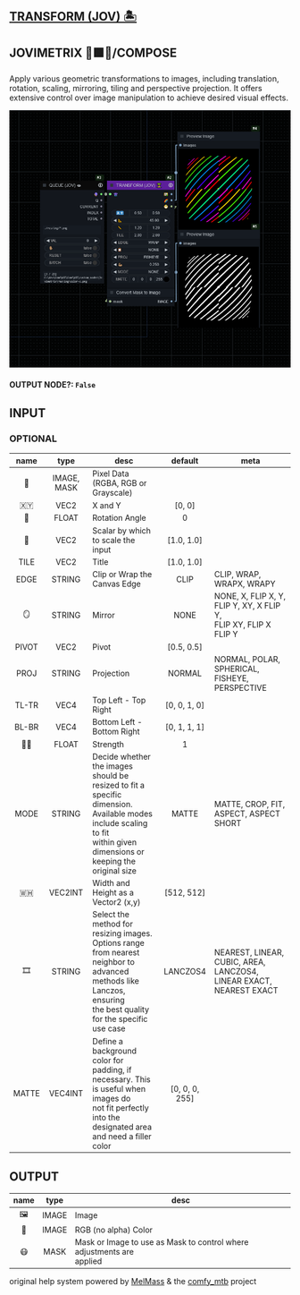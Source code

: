## [TRANSFORM (JOV) 🏝️](https://github.com/Amorano/Jovimetrix-examples/blob/master/node/TRANSFORM/TRANSFORM.md)

## JOVIMETRIX 🔺🟩🔵/COMPOSE


Apply various geometric transformations to images, including translation, rotation, scaling, mirroring, tiling and perspective projection. It offers extensive control over image manipulation to achieve desired visual effects.


![TRANSFORM](https://raw.githubusercontent.com/Amorano/Jovimetrix-examples/master/node/TRANSFORM/TRANSFORM.png)

#### OUTPUT NODE?: `False`

## INPUT

### OPTIONAL

name | type | desc | default | meta
:---:|:---:|---|:---:|---
👾  |  IMAGE, MASK  | Pixel Data (RGBA, RGB or Grayscale) |  | 
🇽🇾  |  VEC2  | X and Y | [0, 0] | 
📐  |  FLOAT  | Rotation Angle | 0 | 
📏  |  VEC2  | Scalar by which to scale the input | [1.0, 1.0] | 
TILE  |  VEC2  | Title | [1.0, 1.0] | 
EDGE  |  STRING  | Clip or Wrap the Canvas Edge | CLIP | CLIP, WRAP, WRAPX, WRAPY
🪞  |  STRING  | Mirror | NONE | NONE, X, FLIP X, Y, FLIP Y, XY, X FLIP Y,<br>FLIP XY, FLIP X FLIP Y
PIVOT  |  VEC2  | Pivot | [0.5, 0.5] | 
PROJ  |  STRING  | Projection | NORMAL | NORMAL, POLAR, SPHERICAL, FISHEYE,<br>PERSPECTIVE
TL-TR  |  VEC4  | Top Left - Top Right | [0, 0, 1, 0] | 
BL-BR  |  VEC4  | Bottom Left - Bottom Right | [0, 1, 1, 1] | 
💪🏽  |  FLOAT  | Strength | 1 | 
MODE  |  STRING  | Decide whether the images should be<br>resized to fit a specific dimension.<br>Available modes include scaling to fit<br>within given dimensions or keeping the<br>original size | MATTE | MATTE, CROP, FIT, ASPECT, ASPECT SHORT
🇼🇭  |  VEC2INT  | Width and Height as a Vector2 (x,y) | [512, 512] | 
🎞️  |  STRING  | Select the method for resizing images.<br>Options range from nearest neighbor to<br>advanced methods like Lanczos, ensuring<br>the best quality for the specific use case | LANCZOS4 | NEAREST, LINEAR, CUBIC, AREA, LANCZOS4,<br>LINEAR EXACT, NEAREST EXACT
MATTE  |  VEC4INT  | Define a background color for padding, if<br>necessary. This is useful when images do<br>not fit perfectly into the designated area<br>and need a filler color | [0, 0, 0, 255] | 

## OUTPUT

name | type | desc
:---:|:---:|---
🖼️  |  IMAGE  | Image 
🌈  |  IMAGE  | RGB (no alpha) Color 
😷  |  MASK  | Mask or Image to use as Mask to control where adjustments are<br>applied 

original help system powered by [MelMass](https://github.com/melMass) & the [comfy_mtb](https://github.com/melMass/comfy_mtb) project